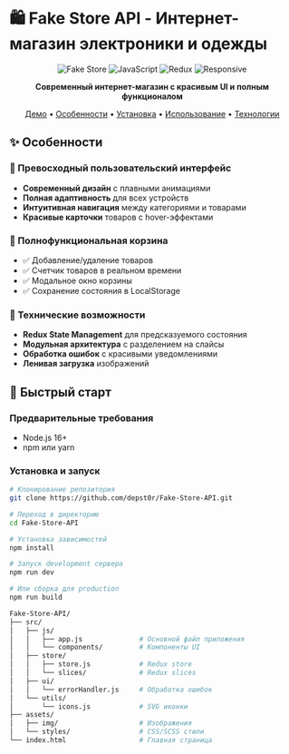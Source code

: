 # 🛍️ Fake Store API - Интернет-магазин электроники и одежды

<div align="center">

![Fake Store](https://img.shields.io/badge/Fake-Store-blue?style=for-the-badge&logo=shoppingcart)
![JavaScript](https://img.shields.io/badge/JavaScript-ES6+-yellow?style=for-the-badge&logo=javascript)
![Redux](https://img.shields.io/badge/State-Redux-purple?style=for-the-badge&logo=redux)
![Responsive](https://img.shields.io/badge/Design-Responsive-green?style=for-the-badge&logo=css3)

**Современный интернет-магазин с красивым UI и полным функционалом**

[Демо](#-демо) • [Особенности](#-особенности) • [Установка](#-установка) • [Использование](#-использование) • [Технологии](#-технологии)

</div>

## ✨ Особенности

### 🎨 Превосходный пользовательский интерфейс
- **Современный дизайн** с плавными анимациями
- **Полная адаптивность** для всех устройств
- **Интуитивная навигация** между категориями и товарами
- **Красивые карточки** товаров с hover-эффектами

### 🛒 Полнофункциональная корзина
- ✅ Добавление/удаление товаров
- ✅ Счетчик товаров в реальном времени
- ✅ Модальное окно корзины
- ✅ Сохранение состояния в LocalStorage

### 🔧 Технические возможности
- **Redux State Management** для предсказуемого состояния
- **Модульная архитектура** с разделением на слайсы
- **Обработка ошибок** с красивыми уведомлениями
- **Ленивая загрузка** изображений

## 🚀 Быстрый старт

### Предварительные требования
- Node.js 16+ 
- npm или yarn

### Установка и запуск

```bash
# Клонирование репозитория
git clone https://github.com/depst0r/Fake-Store-API.git

# Переход в директорию
cd Fake-Store-API

# Установка зависимостей
npm install

# Запуск development сервера
npm run dev

# Или сборка для production
npm run build

Fake-Store-API/
├── src/
│   ├── js/
│   │   ├── app.js              # Основной файл приложения
│   │   └── components/         # Компоненты UI
│   ├── store/
│   │   ├── store.js            # Redux store
│   │   └── slices/             # Redux slices
│   ├── ui/
│   │   └── errorHandler.js     # Обработка ошибок
│   └── utils/
│       └── icons.js            # SVG иконки
├── assets/
│   ├── img/                    # Изображения
│   └── styles/                 # CSS/SCSS стили
└── index.html                  # Главная страница

